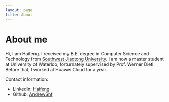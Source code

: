 ```yaml
---
layout: page
title: About
---
```


# About me

Hi, I am Haifeng. I received my B.E. degree in Computer Science and Technology from [Southwest Jiaotong University][swjtu]. I am now a master student at University of Waterloo, forturnately supervised by Prof. Werner Dietl. Before that, I worked at Huawei Cloud for a year.



Contact information:

+ LinkedIn: [Haifeng][link]
+ Github:    [AndrewShf][g]

[swjtu]: https://en.swjtu.edu.cn/
[g]: https://github.com/AndrewShf
[r]: /CV-HaifengShi.pdf

[link]: https://www.linkedin.com/in/haifeng-shi-732912191/

